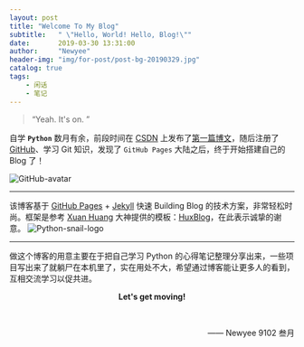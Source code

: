 ```yaml
---
layout: post
title: "Welcome To My Blog"
subtitle:   " \"Hello, World! Hello, Blog!\""
date:       2019-03-30 13:31:00
author:     "Newyee"
header-img: "img/for-post/post-bg-20190329.jpg"
catalog: true
tags:
    - 闲话
    - 笔记
---
```


> “Yeah. It's on. ”

自学 **``Python``** 数月有余，前段时间在 [CSDN](https://blog.csdn.net/Newyee) 上发布了[第一篇博文](https://blog.csdn.net/Newyee/article/details/88577868)，随后注册了 [GitHub](https://github.com/Newyee1994)、学习 Git 知识，发现了 ``GitHub Pages`` 大陆之后，终于开始搭建自己的 Blog 了！

![GitHub-avatar](https://newyee1994.github.io/img/GitHub-avatar.jpg)
- - - - -
该博客基于 [GitHub Pages](https://pages.github.com/) + [Jekyll](http://jekyllrb.com/) 快速 Building Blog 的技术方案，非常轻松时尚。框架是参考 [Xuan Huang](https://github.com/Huxpro) 大神提供的模板：[HuxBlog](https://github.com/Huxpro/huxblog-boilerplate)，在此表示诚挚的谢意。
![Python-snail-logo](https://newyee1994.github.io/img/python-snail-logo.jpg)
- - - - -
做这个博客的用意主要在于把自己学习 Python 的心得笔记整理分享出来，一些项目写出来了就躺尸在本机里了，实在用处不大，希望通过博客能让更多人的看到，互相交流学习以促共进。
<br/>
<b><p align="center">Let's get moving!</p></b><br/>

<p align="right">—— Newyee 9102 叁月</p>


